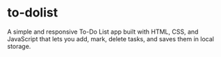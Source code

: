 # to-dolist
A simple and responsive To-Do List app built with HTML, CSS, and JavaScript that lets you add, mark, delete tasks, and saves them in local storage.
